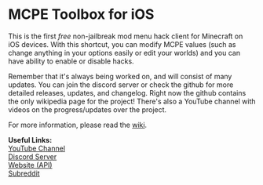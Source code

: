 # MCPE Toolbox for iOS
This is the first *free* non-jailbreak mod menu hack client for Minecraft on iOS devices. With this shortcut, you can modify MCPE values (such as change anything in your options easily or edit your worlds) and you can have ability to enable or disable hacks.

Remember that it's always being worked on, and will consist of many updates. You can join the discord server or check the github for more detailed releases, updates, and changelog. Right now the github contains the only wikipedia page for the project! There's also a YouTube channel with videos on the progress/updates over the project.

For more information, please read the [wiki](https://github.com/chrstn43/mcpe-toolbox-for-ios/wiki).

**Useful Links:**
<br>[YouTube Channel](https://www.youtube.com/channel/UC6kWcFkuxXnWJaeFJnjs_Vg)
<br>[Discord Server](https://discord.gg/NdbD3bMBRb/)
<br>[Website (API)](https://mcpetoolboxforios.5v.pl/)
<br>[Subreddit](https://www.reddit.com/r/mcpetoolboxforios/)
